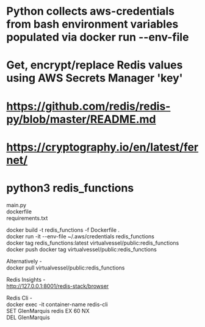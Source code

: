 
# Python collects aws-credentials from bash environment variables populated via docker run --env-file
# Get, encrypt/replace Redis values using AWS Secrets Manager 'key'
# https://github.com/redis/redis-py/blob/master/README.md <br/>
# https://cryptography.io/en/latest/fernet/ <br/>
# python3 redis_functions <br/>

main.py <br/>
dockerfile <br/>
requirements.txt <br/>

docker build -t redis_functions  -f Dockerfile . <br/>
docker run -it --env-file ~/.aws/credentials redis_functions <br/>
docker tag redis_functions:latest virtualvessel/public:redis_functions <br/>
docker push docker tag virtualvessel/public:redis_functions

Alternatively - <br/>
docker pull virtualvessel/public:redis_functions <br/>

Redis Insights - <br/>
http://127.0.0.1:8001/redis-stack/browser <br/>

Redis Cli - <br/>
docker exec -it container-name redis-cli <br/>
SET GlenMarquis redis EX 60 NX <br/>
DEL GlenMarquis <br/>
